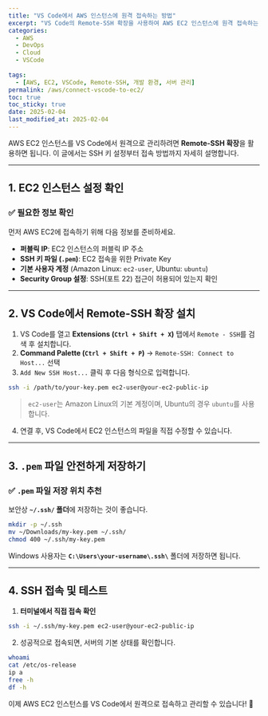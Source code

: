```yaml
---
title: "VS Code에서 AWS 인스턴스에 원격 접속하는 방법"
excerpt: "VS Code의 Remote-SSH 확장을 사용하여 AWS EC2 인스턴스에 원격 접속하는 방법을 단계별로 설명합니다. SSH 키 설정, 인스턴스 연결 및 보안 설정까지 포함합니다."
categories:
  - AWS
  - DevOps
  - Cloud
  - VSCode
  
tags:
  - [AWS, EC2, VSCode, Remote-SSH, 개발 환경, 서버 관리]
permalink: /aws/connect-vscode-to-ec2/
toc: true
toc_sticky: true
date: 2025-02-04
last_modified_at: 2025-02-04
---
```


AWS EC2 인스턴스를 VS Code에서 원격으로 관리하려면 **Remote-SSH 확장**을 활용하면 됩니다. 이 글에서는 SSH 키 설정부터 접속 방법까지 자세히 설명합니다.

---

## **1. EC2 인스턴스 설정 확인**
### ✅ 필요한 정보 확인
먼저 AWS EC2에 접속하기 위해 다음 정보를 준비하세요.
- **퍼블릭 IP**: EC2 인스턴스의 퍼블릭 IP 주소
- **SSH 키 파일 (`.pem`)**: EC2 접속을 위한 Private Key
- **기본 사용자 계정** (Amazon Linux: `ec2-user`, Ubuntu: `ubuntu`)
- **Security Group 설정**: SSH(포트 22) 접근이 허용되어 있는지 확인

---

## **2. VS Code에서 Remote-SSH 확장 설치**
1. VS Code를 열고 **Extensions (`Ctrl + Shift + X`)** 탭에서 `Remote - SSH`를 검색 후 설치합니다.
2. **Command Palette (`Ctrl + Shift + P`)** → `Remote-SSH: Connect to Host...` 선택
3. `Add New SSH Host...` 클릭 후 다음 형식으로 입력합니다.

```bash
ssh -i /path/to/your-key.pem ec2-user@your-ec2-public-ip
```
> `ec2-user`는 Amazon Linux의 기본 계정이며, Ubuntu의 경우 `ubuntu`를 사용합니다.

4. 연결 후, VS Code에서 EC2 인스턴스의 파일을 직접 수정할 수 있습니다.

---

## **3. `.pem` 파일 안전하게 저장하기**
### ✅ `.pem` 파일 저장 위치 추천
보안상 **`~/.ssh/` 폴더**에 저장하는 것이 좋습니다.
```bash
mkdir -p ~/.ssh
mv ~/Downloads/my-key.pem ~/.ssh/
chmod 400 ~/.ssh/my-key.pem
```
Windows 사용자는 **`C:\Users\your-username\.ssh\`** 폴더에 저장하면 됩니다.

---

## **4. SSH 접속 및 테스트**
1. **터미널에서 직접 접속 확인**
```bash
ssh -i ~/.ssh/my-key.pem ec2-user@your-ec2-public-ip
```
2. 성공적으로 접속되면, 서버의 기본 상태를 확인합니다.
```bash
whoami
cat /etc/os-release
ip a
free -h
df -h
```

이제 AWS EC2 인스턴스를 VS Code에서 원격으로 접속하고 관리할 수 있습니다! 🚀


